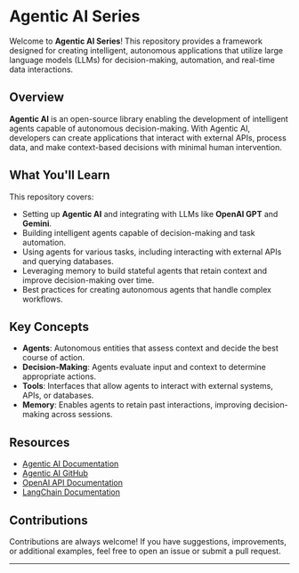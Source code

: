 # Agentic AI Series

Welcome to **Agentic AI Series**! This repository provides a framework designed for creating intelligent, autonomous applications that utilize large language models (LLMs) for decision-making, automation, and real-time data interactions.

## Overview

**Agentic AI** is an open-source library enabling the development of intelligent agents capable of autonomous decision-making. With Agentic AI, developers can create applications that interact with external APIs, process data, and make context-based decisions with minimal human intervention.

## What You'll Learn

This repository covers:
- Setting up **Agentic AI** and integrating with LLMs like **OpenAI GPT** and **Gemini**.
- Building intelligent agents capable of decision-making and task automation.
- Using agents for various tasks, including interacting with external APIs and querying databases.
- Leveraging memory to build stateful agents that retain context and improve decision-making over time.
- Best practices for creating autonomous agents that handle complex workflows.

## Key Concepts

- **Agents**: Autonomous entities that assess context and decide the best course of action.
- **Decision-Making**: Agents evaluate input and context to determine appropriate actions.
- **Tools**: Interfaces that allow agents to interact with external systems, APIs, or databases.
- **Memory**: Enables agents to retain past interactions, improving decision-making across sessions.

## Resources

- [Agentic AI Documentation](https://agentic-ai.com/docs/)
- [Agentic AI GitHub](https://github.com/agentic-ai)
- [OpenAI API Documentation](https://beta.openai.com/docs/)
- [LangChain Documentation](https://langchain.com/docs/)

## Contributions

Contributions are always welcome! If you have suggestions, improvements, or additional examples, feel free to open an issue or submit a pull request.

---